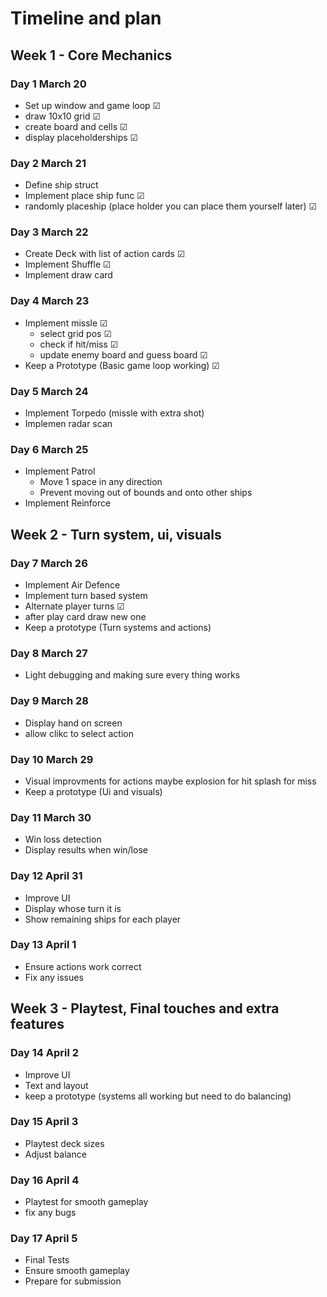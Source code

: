 # Timeline and plan

## Week 1 - Core Mechanics 

### Day 1 March 20
- Set up window and game loop &#x2611;
- draw 10x10 grid &#x2611;
- create board and cells &#x2611;
- display placeholderships &#x2611;

### Day 2 March 21
- Define ship struct
- Implement place ship func &#x2611;
- randomly placeship (place holder you can place them yourself later) &#x2611;

### Day 3 March 22
- Create Deck with list of action cards  &#x2611;
- Implement Shuffle &#x2611;
- Implement draw card

### Day 4 March 23
- Implement missle &#x2611;
    - select grid pos &#x2611;
    - check if hit/miss &#x2611;
    - update enemy board and guess board &#x2611;
- Keep a Prototype (Basic game loop working) &#x2611;

### Day 5 March 24
- Implement Torpedo (missle with extra shot)
- Implemen radar scan

### Day 6 March 25
- Implement Patrol
    - Move 1 space in any direction
    - Prevent moving out of bounds and onto other ships
- Implement Reinforce

## Week 2 - Turn system, ui, visuals

### Day 7 March 26
- Implement Air Defence
- Implement turn based system
- Alternate player turns &#x2611;
- after play card draw new one
- Keep a prototype (Turn systems and actions)


### Day 8 March 27
- Light debugging and making sure every thing works

### Day 9 March 28
- Display hand on screen
- allow clikc to select action

### Day 10 March 29
- Visual improvments for actions maybe explosion for hit splash for miss
- Keep a prototype (Ui and visuals)

### Day 11 March 30
- Win loss detection
- Display results when win/lose

### Day 12 April 31
- Improve UI
- Display whose turn it is
- Show remaining ships for each player

### Day 13 April 1
- Ensure actions work correct
- Fix any issues

## Week 3 - Playtest, Final touches and extra features 

### Day 14 April 2
- Improve UI
- Text and layout
- keep a prototype (systems all working but need to do balancing)

### Day 15 April 3
- Playtest deck sizes
- Adjust balance

### Day 16 April 4
- Playtest for smooth gameplay
- fix any bugs

### Day 17 April 5
- Final Tests
- Ensure smooth gameplay
- Prepare for submission
